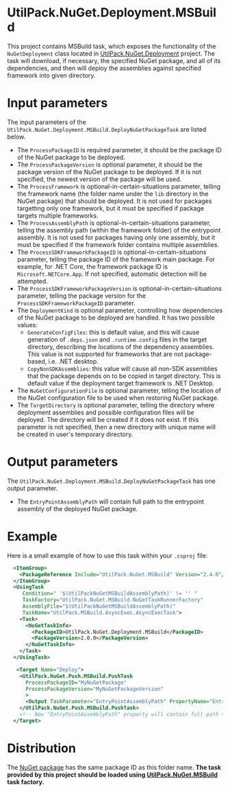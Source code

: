 # UtilPack.NuGet.Deployment.MSBuild

This project contains MSBuild task, which exposes the functionality of the `NuGetDeployment` class located in [UtilPack.NuGet.Deployment](../UtilPack.NuGet.Deployment) project.
The task will download, if necessary, the specified NuGet package, and all of its dependencies, and then will deploy the assemblies against specified framework into given directory.

# Input parameters
The input parameters of the `UtilPack.NuGet.Deployment.MSBuild.DeployNuGetPackageTask` are listed below.
* The `ProcessPackageID` is required parameter, it should be the package ID of the NuGet package to be deployed.
* The `ProcessPackageVersion` is optional parameter, it should be the package version of the NuGet package to be deployed. If it is not specified, the newest version of the package will be used.
* The `ProcessFramework` is optional-in-certain-situations parameter, telling the framework name (the folder name under the `lib` directory in the NuGet package) that should be deployed. It is not used for packages targetting only one framework, but it must be specified if package targets multiple frameworks.
* The `ProcessAssemblyPath` is optional-in-certain-situations parameter, telling the assembly path (within the framework folder) of the entrypoint assembly. It is not used for packages having only one assembly, but it must be specified if the framework folder contains multiple assemblies.
* The `ProcessSDKFrameworkPackageID` is optional-in-certain-situations parameter, telling the package ID of the framework main package. For example, for .NET Core, the framework package ID is `Microsoft.NETCore.App`. If not specified, automatic detection will be attempted.
* The `ProcessSDKFrameworkPackageVersion` is optional-in-certain-situations parameter, telling the package version for the `ProcessSDKFrameworkPackageID` parameter.
* The `DeploymentKind` is optional parameter, controlling how dependencies of the NuGet package to be deployed are handled. It has two possible values:
    * `GenerateConfigFiles`: this is default value, and this will cause generation of `.deps.json` and `.runtime.config` files in the target directory, describing the locations of the dependency assemblies. This value is not supported for frameworks that are not package-based, i.e. .NET desktop.
    * `CopyNonSDKAssemblies`: this value will cause all non-SDK assemblies that the package depends on to be copied in target directory. This is default value if the deployment target framework is .NET Desktop.
* The `NuGetConfigurationFile` is optional parameter, telling the location of the NuGet configuration file to be used when restoring NuGet package.
* The `TargetDirectory` is optional parameter, telling the directory where deployment assemblies and possible configuration files will be deployed. The directory will be created if it does not exist. If this parameter is not specified, then a new directory with unique name will be created in user's temporary directory.

# Output parameters
The `UtilPack.NuGet.Deployment.MSBuild.DeployNuGetPackageTask` has one output parameter.
* The `EntryPointAssemblyPath` will contain full path to the entrypoint assembly of the deployed NuGet package.

# Example
Here is a small example of how to use this task within your `.csproj` file:
```xml
  <ItemGroup>
    <PackageReference Include="UtilPack.NuGet.MSBuild" Version="2.4.0"/>
  </ItemGroup>
  <UsingTask
     Condition=" '$(UtilPackNuGetMSBuildAssemblyPath)' != '' "
     TaskFactory="UtilPack.NuGet.MSBuild.NuGetTaskRunnerFactory"
     AssemblyFile="$(UtilPackNuGetMSBuildAssemblyPath)"
     TaskName="UtilPack.MSBuild.AsyncExec.AsyncExecTask">
    <Task>
      <NuGetTaskInfo>
        <PackageID>UtilPack.NuGet.Deployment.MSBuild</PackageID>
        <PackageVersion>2.0.0</PackageVersion>
      </NuGetTaskInfo>
    </Task>
  </UsingTask>

   <Target Name="Deploy">
    <UtilPack.NuGet.Push.MSBuild.PushTask
      ProcessPackageID="MyNuGetPackage"
      ProcessPackageVersion="MyNuGetPackageVersion"
      >
      <Output TaskParameter="EntryPointAssemblyPath" PropertyName="EntryPointAssemblyPath" />
    </UtilPack.NuGet.Push.MSBuild.PushTask>
    <!-- Now "EntryPointAssemblyPath" property will contain full path the the .dll file -->
  </Target>

```

# Distribution
The [NuGet package](http://www.nuget.org/packages/UtilPack.NuGet.Deployment.MSBuild) has the same package ID as this folder name.
__The task provided by this project should be loaded using [UtilPack.NuGet.MSBuild](../UtilPack.NuGet.MSBuild) task factory.__